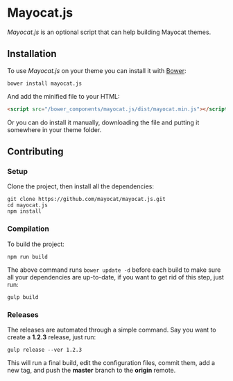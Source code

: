 # Mayocat.js

_Mayocat.js_ is an optional script that can help building Mayocat themes.

## Installation

To use _Mayocat.js_ on your theme you can install it with [Bower](http://bower.io/):

```
bower install mayocat.js
```

And add the minified file to your HTML:

```html
<script src="/bower_components/mayocat.js/dist/mayocat.min.js"></script>
```

Or you can do install it manually, downloading the file and putting it somewhere in your theme folder.

## Contributing

### Setup

Clone the project, then install all the dependencies:

```
git clone https://github.com/mayocat/mayocat.js.git
cd mayocat.js
npm install
```

### Compilation

To build the project:

```
npm run build
```

The above command runs `bower update -d` before each build to make sure all your dependencies are up-to-date, if you want to get rid of this step, just run:

```
gulp build
```

### Releases

The releases are automated through a simple command. Say you want to create a __1.2.3__ release, just run:

```
gulp release --ver 1.2.3
```

This will run a final build, edit the configuration files, commit them, add a new tag, and push the __master__ branch to the __origin__ remote.
